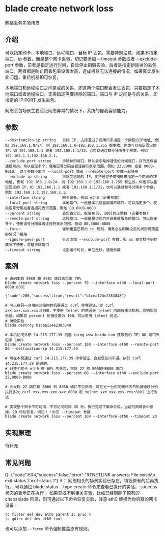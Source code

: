 # blade create network loss
网络丢包实验场景

## 介绍
可以指定网卡、本地端口、远程端口、目标 IP 丢包。需要特别注意，如果不指定端口、ip 参数，而是整个网卡丢包，切记要添加 --timeout 参数或者 --exclude-port 参数，前者是指定运行时间，自动停止销毁实验，后者是指定排除掉的丢包端口，两者都是防止因丢包率设置太高，造成机器无法连接的情况，如果真实发生此问题，重启机器即可恢复。

本地端口和远程端口之间是或的关系，即这两个端口都会发生丢包，只要指定了本地端口或者远程端口，无需指定需要排除的端口。端口与 IP 之间是与的关系，即指定的 IP:PORT 发生丢包。

网络丢包场景主要验证网络异常的情况下，系统的自我容错能力。

## 参数
```text
--destination-ip string   目标 IP. 支持通过子网掩码来指定一个网段的IP地址, 例如 192.168.1.0/24. 则 192.168.1.0~192.168.1.255 都生效。你也可以指定固定的 IP，如 192.168.1.1 或者 192.168.1.1/32，也可以通过都号分隔多个参数，例如 192.168.1.1,192.168.2.1。
--exclude-port string     排除掉的端口，默认会忽略掉通信的对端端口，目的是保留通信可用。可以指定多个，使用逗号分隔或者连接符表示范围，例如 22,8000 或者 8000-8010。 这个参数不能与 --local-port 或者 --remote-port 参数一起使用
--exclude-ip string       排除受影响的 IP，支持通过子网掩码来指定一个网段的IP地址, 例如 192.168.1.0/24. 则 192.168.1.0~192.168.1.255 都生效。你也可以指定固定的 IP，如 192.168.1.1 或者 192.168.1.1/32，也可以通过都号分隔多个参数，例如 192.168.1.1,192.168.2.1。
--interface string        网卡设备，例如 eth0 (必要参数)
--local-port string       本地端口，一般是本机暴露服务的端口。可以指定多个，使用逗号分隔或者连接符表示范围，例如 80,8000-8080
--percent string          丢包百分比，取值在[0, 100]的正整数 (必要参数)
--remote-port string      远程端口，一般是要访问的外部暴露服务的端口。可以指定多个，使用逗号分隔或者连接符表示范围，例如 80,8000-8080
--force                   强制覆盖已有的 tc 规则，请务必在明确之前的规则可覆盖的情况下使用
--ignore-peer-port        针对添加 --exclude-port 参数，报 ss 命令找不到的情况下使用，忽略排除端口
--timeout string          设定运行时长，单位是秒，通用参数
```

## 案例
```text
# 访问本机 8080 和 8081 端口丢包率 70%
blade create network loss --percent 70 --interface eth0 --local-port 8080,8081

{"code":200,"success":true,"result":"b1cea124e2383848"}

# 可以在另一台相同网络内的机器通过 curl 命令验证，即 curl  xxx.xxx.xxx.xxx:8080，不使用 telnet 的原因是 telnet 内部有重试机制，影响实验验证。如果将 percent 的值设置为 100，可以使用 telnet 验证。
# 销毁实验
blade destroy b1cea124e2383848

# 本机访问外部 14.215.177.39 机器（ping www.baidu.com 获取到的 IP）80 端口丢包率 100%
blade create network loss --percent 100 --interface eth0 --remote-port 80 --destination-ip 14.215.177.39

# 可在本机通过 curl 14.215.177.39 命令验证，会发现访问不通。执行 curl 14.215.177.38 是通的。
# 对整个网卡 eth0 做 60% 的丢包，排除 22 和 8000到8080 端口
blade create network loss --percent 60 --interface eth0 --exclude-port 22,8000-8080

# 会发现 22 端口和 8000 到 8080 端口不受影响，可在另一台相同网络内的机器通过分别执行多次 curl xxx.xxx.xxx.xxx:8080 和 telnet xxx.xxx.xxx.xxx:8081 进行测试

# 实现整个网卡不可访问，不可访问时间 20 秒。执行完成下面命令后，当前的网络会中断掉，20 秒后恢复。切记！！勿忘 --timeout 参数
blade create network loss --percent 100 --interface eth0 --timeout 20
```

## 实现原理
待补充

## 常见问题
Q: {"code":604,"success":false,"error":"RTNETLINK answers: File exists\n exit status 2 exit status 1"}
A： 网络相关的场景实验已存在，销毁原有的后再执行。
可以通过 blade status --type create 命令来查看已执行的实验， success 状态的表示正在执行；
如果查找不到相关实验，比如已经删除了原有的 chaosblade 目录，则可通过以下命令恢复实验，注意 eth0 替换为你机器的网卡设备：
```text
tc filter del dev eth0 parent 1: prio 4
tc qdisc del dev eth0 root
```
也可以添加 `--force` 命令强制覆盖原有规则。
